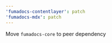 ```yaml
---
'fumadocs-contentlayer': patch
'fumadocs-mdx': patch
---
```


Move `fumadocs-core` to peer dependency
